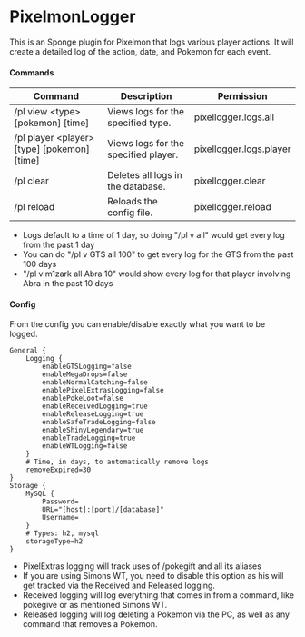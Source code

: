 # PixelmonLogger
This is an Sponge plugin for Pixelmon that logs various player actions. It will create a detailed log of the action, date, and Pokemon for each event.

#### Commands

Command | Description | Permission
--------| ------------| ----------
/pl view \<type> [pokemon] [time] | Views logs for the specified type. | pixellogger.logs.all
/pl player \<player> [type] [pokemon] [time] | Views logs for the specified player. | pixellogger.logs.player
/pl clear | Deletes all logs in the database. | pixellogger.clear
/pl reload | Reloads the config file. | pixellogger.reload

- Logs default to a time of 1 day, so doing "/pl v all" would get every log from the past 1 day
- You can do "/pl v GTS all 100" to get every log for the GTS from the past 100 days
- "/pl v m1zark all Abra 10" would show every log for that player involving Abra in the past 10 days

#### Config

From the config you can enable/disable exactly what you want to be logged.

```hocon
General {
    Logging {
        enableGTSLogging=false
        enableMegaDrops=false
        enableNormalCatching=false
        enablePixelExtrasLogging=false
        enablePokeLoot=false
        enableReceivedLogging=true
        enableReleaseLogging=true
        enableSafeTradeLogging=false
        enableShinyLegendary=true
        enableTradeLogging=true
        enableWTLogging=false
    }
    # Time, in days, to automatically remove logs
    removeExpired=30
}
Storage {
    MySQL {
        Password=
        URL="[host]:[port]/[database]"
        Username=
    }
    # Types: h2, mysql
    storageType=h2
}
```
- PixelExtras logging will track uses of /pokegift and all its aliases
- If you are using Simons WT, you need to disable this option as his will get tracked via the Received and Released logging.
- Received logging will log everything that comes in from a command, like pokegive or as mentioned Simons WT.
- Released logging will log deleting a Pokemon via the PC, as well as any command that removes a Pokemon.
